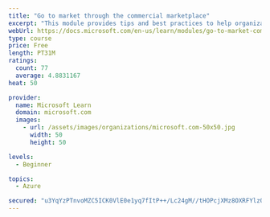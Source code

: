 ```yaml
---
title: "Go to market through the commercial marketplace"
excerpt: "This module provides tips and best practices to help organizations create their business plan for success in the commercial marketplace"
webUrl: https://docs.microsoft.com/en-us/learn/modules/go-to-market-commercial-marketplace/
type: course
price: Free
length: PT31M
ratings:
  count: 77
  average: 4.8831167
heat: 50

provider:
  name: Microsoft Learn
  domain: microsoft.com
  images:
    - url: /assets/images/organizations/microsoft.com-50x50.jpg
      width: 50
      height: 50

levels:
  - Beginner

topics:
  - Azure

secured: "u3YqYzPTnvoMZC5ICK0VlE0e1yq7fItP++/Lc24gM//tHOPcjXMz8OXRFYlzQjYS62e0m5dEolJbwClRdndZQFTMYphFqHRZ67Wfxjn+r3PX0RvPyG4N1HZlb8MVIcNNOzuErNVF8Pymraf3vS499+quwnunGWTtlVB4w7Xq6gMv15abYGJ85Ik4kqsl29VkzJBAqghWyq/de+37t4rO1AzAVyXOvdsmFBPKOc/9tatvLobmo081xA01NYkM14zjvmXMgVlodyAA1anua8OrQq3uBsd3LAsEAthpANOohk6PnSWDFbmXLO3XADwFLU1PHvanXHyu1jaScy56LrNfWo//hE7mKxLjuXpmdtqa8SdqE983HqE4QpddJ9vVhzK/ZcOHHaLJa297OdO4/ehji6KlF2llFiTrbNGlbUsSq3I=;mMXqfbTjDTKAxAb89nQuZA=="
---
```


